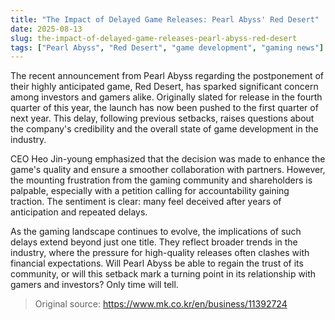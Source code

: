 ```yaml
---
title: "The Impact of Delayed Game Releases: Pearl Abyss' Red Desert"
date: 2025-08-13
slug: the-impact-of-delayed-game-releases-pearl-abyss-red-desert
tags: ["Pearl Abyss", "Red Desert", "game development", "gaming news"]
---
```


The recent announcement from Pearl Abyss regarding the postponement of their highly anticipated game, Red Desert, has sparked significant concern among investors and gamers alike. Originally slated for release in the fourth quarter of this year, the launch has now been pushed to the first quarter of next year. This delay, following previous setbacks, raises questions about the company's credibility and the overall state of game development in the industry.

CEO Heo Jin-young emphasized that the decision was made to enhance the game's quality and ensure a smoother collaboration with partners. However, the mounting frustration from the gaming community and shareholders is palpable, especially with a petition calling for accountability gaining traction. The sentiment is clear: many feel deceived after years of anticipation and repeated delays.

As the gaming landscape continues to evolve, the implications of such delays extend beyond just one title. They reflect broader trends in the industry, where the pressure for high-quality releases often clashes with financial expectations. Will Pearl Abyss be able to regain the trust of its community, or will this setback mark a turning point in its relationship with gamers and investors? Only time will tell.
> Original source: https://www.mk.co.kr/en/business/11392724